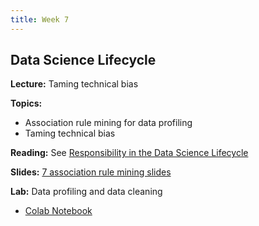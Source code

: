 ```yaml
---
title: Week 7
---
```


## Data Science Lifecycle

**Lecture:** Taming technical bias

**Topics:**
* Association rule mining for data profiling
* Taming technical bias

**Reading:** See [Responsibility in the Data Science Lifecycle](../../../assets/lifecycle_reader.pdf)

**Slides:**   [7 association rule mining slides](../../../assets/7_Apriori.pdf)
           
**Lab:** Data profiling and data cleaning

* [Colab Notebook](https://drive.google.com/file/d/1JYlzGZKxGQftHywmWVtioj_EbiT8SJ1D/view?usp=sharing)
